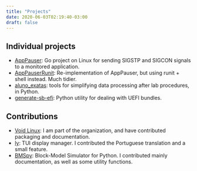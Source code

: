 ```yaml
---
title: "Projects"
date: 2020-06-03T02:19:40-03:00
draft: false
---
```


## Individual projects

- [AppPauser](https://github.com/ericonr/AppPauser): Go project on Linux for
  sending SIGSTP and SIGCON signals to a monitored application.
- [AppPauserRunit](https://github.com/ericonr/AppPauserRunit): Re-implementation
  of AppPauser, but using runit + shell instead. Much tidier.
- [aluno\_exatas](https://github.com/ericonr/aluno_exatas): tools for
  simplifying data processing after lab procedures, in Python.
- [generate-sb-efi](https://github.com/ericonr/generate-sb-efi): Python utility
  for dealing with UEFI bundles.

## Contributions

- [Void Linux](https://github.com/void-linux): I am part of the organization,
  and have contributed packaging and documentation.
- [ly](https://github.com/cylgom/ly): TUI display manager. I contributed the
  Portuguese translation and a small feature.
- [BMSpy](https://github.com/ericonr/BMSpy): Block-Model Simulator for Python. I
  contributed mainly documentation, as well as some utility functions.
